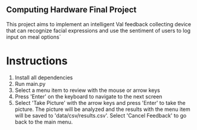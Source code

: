 ## Computing Hardware Final Project

This project aims to implement an intelligent Val feedback collecting device that can recognize facial expressions and use the sentiment of users to log input on meal options`

# Instructions

1. Install all dependencies
2. Run main.py
3. Select a menu item to review with the mouse or arrow keys
4. Press 'Enter' on the keyboard to navigate to the next screen
5. Select 'Take Picture' with the arrow keys and press 'Enter' to take the picture. The picture will be analyzed and the results with the menu item will be saved to 'data/csv/results.csv'. Select 'Cancel Feedback' to go back to the main menu. 